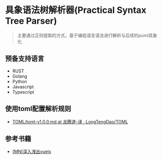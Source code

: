 # 具象语法树解析器(Practical Syntax Tree Parser)

> 主要通过正则提取的方式，基于编程语言语法进行解析与后续的puml具象化

## 预备支持语言

- RUST
- Golang
- Python
- Javascript
- Typescript

## 使用toml配置解析规则

- [TOML/toml-v1.0.0.md at 龙腾道-译 · LongTengDao/TOML](https://github.com/LongTengDao/TOML/blob/%E9%BE%99%E8%85%BE%E9%81%93-%E8%AF%91/toml-v1.0.0.md)

## 参考书籍

- [(MN)深入浅出vuejs](marginnote3app://note/4ADF00E5-AACB-4D26-8BC0-9F84E4B168C8)